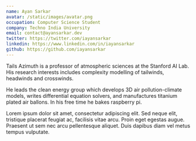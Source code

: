 ```yaml
---
name: Ayan Sarkar
avatar: /static/images/avatar.png
occupation: Computer Science Student
company: Techno India University
email: contact@ayansarkar.dev
twitter: https://twitter.com/iayansarkar
linkedin: https://www.linkedin.com/in/iayansarkar
github: https://github.com/iayansarkar
---
```


Tails Azimuth is a professor of atmospheric sciences at the Stanford AI Lab. His research interests includes complexity modelling of tailwinds, headwinds and crosswinds.

He leads the clean energy group which develops 3D air pollution-climate models, writes differential equation solvers, and manufactures titanium plated air ballons. In his free time he bakes raspberry pi.

Lorem ipsum dolor sit amet, consectetur adipiscing elit. Sed neque elit, tristique placerat feugiat ac, facilisis vitae arcu. Proin eget egestas augue. Praesent ut sem nec arcu pellentesque aliquet. Duis dapibus diam vel metus tempus vulputate.

